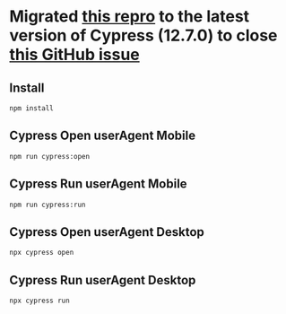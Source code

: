# Migrated [this repro](https://github.com/yuto89/cypress-test-tiny) to the latest version of Cypress (12.7.0) to close [this GitHub issue](https://github.com/cypress-io/cypress/issues/9319)


## Install
```
npm install
```

## Cypress Open userAgent Mobile
```
npm run cypress:open 
```

## Cypress Run userAgent Mobile
```
npm run cypress:run
```

## Cypress Open userAgent Desktop
```
npx cypress open 
```


## Cypress Run userAgent Desktop
```
npx cypress run
```